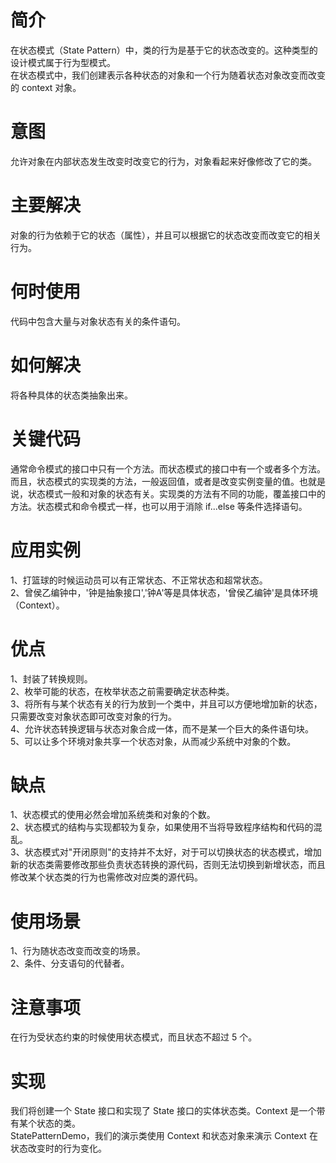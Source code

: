 # 简介
在状态模式（State Pattern）中，类的行为是基于它的状态改变的。这种类型的设计模式属于行为型模式。<br>
在状态模式中，我们创建表示各种状态的对象和一个行为随着状态对象改变而改变的 context 对象。<br>
# 意图
允许对象在内部状态发生改变时改变它的行为，对象看起来好像修改了它的类。
# 主要解决
对象的行为依赖于它的状态（属性），并且可以根据它的状态改变而改变它的相关行为。
# 何时使用
代码中包含大量与对象状态有关的条件语句。
# 如何解决
将各种具体的状态类抽象出来。
# 关键代码
通常命令模式的接口中只有一个方法。而状态模式的接口中有一个或者多个方法。而且，状态模式的实现类的方法，一般返回值，或者是改变实例变量的值。也就是说，状态模式一般和对象的状态有关。实现类的方法有不同的功能，覆盖接口中的方法。状态模式和命令模式一样，也可以用于消除 if...else 等条件选择语句。
# 应用实例 
1、打篮球的时候运动员可以有正常状态、不正常状态和超常状态。 <br>
2、曾侯乙编钟中，'钟是抽象接口','钟A'等是具体状态，'曾侯乙编钟'是具体环境（Context）。<br>
# 优点
1、封装了转换规则。 <br>
2、枚举可能的状态，在枚举状态之前需要确定状态种类。 <br>
3、将所有与某个状态有关的行为放到一个类中，并且可以方便地增加新的状态，只需要改变对象状态即可改变对象的行为。 <br>
4、允许状态转换逻辑与状态对象合成一体，而不是某一个巨大的条件语句块。 <br>
5、可以让多个环境对象共享一个状态对象，从而减少系统中对象的个数。<br>
# 缺点
1、状态模式的使用必然会增加系统类和对象的个数。 <br>
2、状态模式的结构与实现都较为复杂，如果使用不当将导致程序结构和代码的混乱。 <br>
3、状态模式对"开闭原则"的支持并不太好，对于可以切换状态的状态模式，增加新的状态类需要修改那些负责状态转换的源代码，否则无法切换到新增状态，而且修改某个状态类的行为也需修改对应类的源代码。<br>
# 使用场景
1、行为随状态改变而改变的场景。 <br>
2、条件、分支语句的代替者。<br>
# 注意事项
在行为受状态约束的时候使用状态模式，而且状态不超过 5 个。
# 实现
我们将创建一个 State 接口和实现了 State 接口的实体状态类。Context 是一个带有某个状态的类。<br>
StatePatternDemo，我们的演示类使用 Context 和状态对象来演示 Context 在状态改变时的行为变化。<br>
